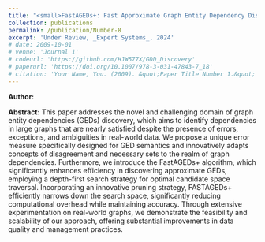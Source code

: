 ```yaml
---
title: "<small>FastAGEDs+: Fast Approximate Graph Entity Dependency Discovery</small>"
collection: publications
permalink: /publication/Number-8
excerpt: 'Under Review, _Expert Systems_, 2024'
# date: 2009-10-01
# venue: 'Journal 1'
# codeurl: 'https://github.com/HJW577X/GDD_Discovery'
# paperurl: 'https://doi.org/10.1007/978-3-031-47843-7_18'
# citation: 'Your Name, You. (2009). &quot;Paper Title Number 1.&quot; <i>Journal 1</i>. 1(1).'
---
```


**Author:**

**Abstract:** This paper addresses the novel and challenging domain of graph entity dependencies (GEDs) discovery, which aims to identify dependencies in large graphs that are nearly satisfied despite the presence of errors, exceptions, and ambiguities in real-world data. We propose a unique error measure specifically designed for GED semantics and innovatively adapts concepts of disagreement and necessary sets to the realm of graph dependencies. Furthermore, we introduce the FastAGEDs+ algorithm, which significantly enhances efficiency in discovering approximate GEDs, employing a depth-first search strategy for optimal candidate space traversal. Incorporating an innovative pruning strategy, FASTAGEDs+ efficiently narrows down the search space, significantly reducing computational overhead while maintaining accuracy. Through extensive experimentation on real-world graphs, we demonstrate the feasibility and scalability of our approach, offering substantial improvements in data quality and management practices.